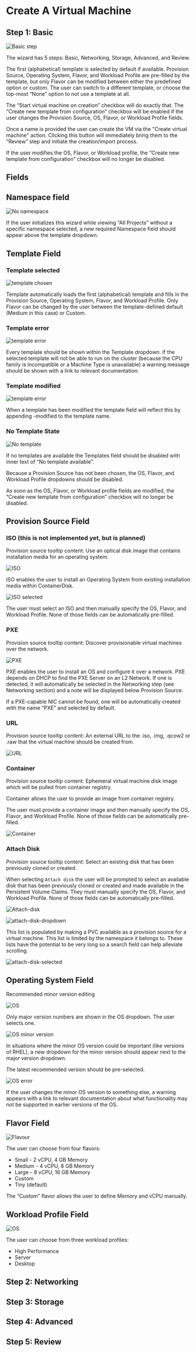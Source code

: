 # Create A Virtual Machine

## Step 1: Basic

![Basic step](img/Step-1-basic-template.png)

The wizard has 5 steps: Basic, Networking, Storage, Advanced, and Review.

The first (alphabetical) template is selected by default if available. Provision Source, Operating System, Flavor, and Workload Profile are pre-filled by the template, but only Flavor can be modified between either the predefined option or custom. The user can switch to a different template, or choose the top-most “None” option to not use a template at all.

The “Start virtual machine on creation” checkbox will do exactly that. The “Create new template from configuration” checkbox will be enabled if the user changes the Provision Source, OS, Flavor, or Workload Profile fields.

Once a name is provided the user can create the VM via the "Create virtual machine" action. Clicking this button will immediately bring them to the “Review” step and initiate the creation/import process.

If the user modifies the OS, Flavor, or Workload profile, the “Create new template from configuration” checkbox will no longer be disabled.


## Fields

## Namespace field

![No namespace](img/Step-1-basic-namespace.png)

If the user initializes this wizard while viewing “All Projects” without a specific namespace selected, a new required Namespace field should appear above the template dropdown.

## Template Field

### Template selected

![template chosen](img/Step-1-basic-template.png)

Template automatically loads the first (alphabetical) template and fills in the Provision Source, Operating System, Flavor, and Workload Profile. Only Flavor can be changed by the user between the template-defined default (Medium in this case) or Custom.

### Template error

![template error](img/Step-1-basic-template-2.png)

Every template should be shown within the Template dropdown. If the selected template will not be able to run on the cluster (because the CPU family is incompatible or a Machine Type is unavailable) a warning message should be shown with a link to relevant documentation.

### Template modified

![template error](img/Step-1-basic-template-4.png)

When a template has been modified the template field will reflect this by appending -modified to the template name.

### No Template State

![No template](img/Step-1-basic-no-template-chosen.png)


If no templates are available the Templates field should be disabled with inner text of “No template available”.

Because a Provision Source has not been chosen, the OS, Flavor, and Workload Profile dropdowns should be disabled.

As soon as the OS, Flavor, or Workload profile fields are modified, the “Create new template from configuration” checkbox will no longer be disabled.

## Provision Source Field

### ISO (this is not implemented yet, but is planned)
Provision source tooltip content: Use an optical disk image that contains installation media for an operating system.

![ISO](img/Step-1-basic-ISO.png)

ISO enables the user to install an Operating System from existing installation media within ContainerDisk.

![ISO selected](img/Step-1-basic-ISO-2.png)

The user must select an ISO and then manually specify the OS, Flavor, and Workload Profile. None of those fields can be automatically pre-filled.


### PXE
Provision source tooltip content: Discover provisionable virtual machines over the network.

![PXE](img/Step-1-basic-PXE-1.png)

PXE enables the user to install an OS and configure it over a network. PXE depends on DHCP to find the PXE Server on an L2 Network. If one is detected, it will automatically be selected in the Networking step (see Networking section) and a note will be displayed below Provision Source.

If a PXE-capable NIC cannot be found, one will be automatically created with the name “PXE” and selected by default.

### URL
Provision source tooltip content: An external URL to the .iso, .img, .qcow2 or .raw that the virtual machine should be created from.

![URL](img/Step-1-basic-url.png)


### Container
Provision source tooltip content: Ephemeral virtual machine disk image which will be pulled from container registry.

Container allows the user to provide an image from container registry.

The user must provide a container image and then manually specify the OS, Flavor, and Workload Profile. None of those fields can be automatically pre-filled.

![Container](img/Step-1-basic-container.png)

### Attach Disk
Provision source tooltip content: Select an existing disk that has been previously cloned or created.

When selecting `Attach disk` the user will be prompted to select an available disk that has been previously cloned or created and made available in the Persistent Volume Claims. They must manually specify the OS, Flavor, and Workload Profile. None of those fields can be automatically pre-filled.

![Attach-disk](img/Step-1-basic-attach-disk.png)

![attach-disk-dropdown](img/Step-1-basic-attach-disk-dropdown.png)

This list is populated by making a PVC available as a provision source for a virtual machine. This list is limited by the namespace it belongs to. These lists have the potential to be very long so a search field can help alleviate scrolling.

![attach-disk-selected](img/Step-1-basic-attach-disk-selected.png)


## Operating System Field

Recommended minor version editing

![OS](img/Step-1-basic-Operating-system-1.png)

Only major version numbers are shown in the OS dropdown. The user selects one.

![OS minor version](img/Step-1-basic-Operating-system-2.png)

In situations where the minor OS version could be important (like versions of RHEL), a new dropdown for the minor version should appear next to the major version dropdown.

The latest recommended version should be pre-selected.

![OS error](img/Step-1-basic-Operating-system-3.png)

If the user changes the minor OS version to something else, a warning appears with a link to relevant documentation about what functionality may not be supported in earlier versions of the OS.

## Flavor Field

![Flavour](img/Step-1-basic-Flavour.png)

The user can choose from four flavors:

* Small - 2 vCPU, 4 GB Memory
* Medium - 4 vCPU, 8 GB Memory
* Large - 8 vCPU, 16 GB Memory
* Custom
* Tiny (default)

The “Custom” flavor allows the user to define Memory and vCPU manually.

## Workload Profile Field

![OS](img/Step-1-basic-workload-profile.png)

The user can choose from three workload profiles:

* High Performance
* Server
* Desktop

## Step 2: Networking
## Step 3: Storage
## Step 4: Advanced
## Step 5: Review


